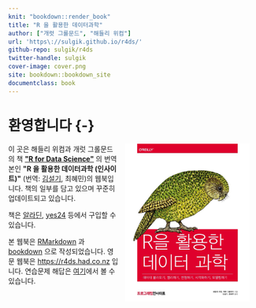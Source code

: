 ```yaml
---
knit: "bookdown::render_book"
title: "R 을 활용한 데이터과학"
author: ["개럿 그롤문드", "해들리 위컴"]
url: 'https\://sulgik.github.io/r4ds/'
github-repo: sulgik/r4ds
twitter-handle: sulgik
cover-image: cover.png
site: bookdown::bookdown_site
documentclass: book
---
```


# 환영합니다 {-} 

<img src="IMG_5734.jpg" height="50%" width ="50%" alt="Cover image" align="right" style="margin: 0 1em 0 1em" /> 이 곳은 해들리 위컴과 개럿 그롤문드의 책 [**"R for Data Science"**](http://amzn.to/2aHLAQ1) 의 번역본인 **"R 을 활용한 데이터과학 (인사이트)"** (번역: [김설기](https://github.com/sulgik), 최혜민)의 웹북입니다. 책의 일부를 담고 있으며 꾸준히 업데이트되고 있습니다.

책은 [알라딘](http://aladin.kr/p/K2RFR), [yes24](http://www.yes24.com/24/Goods/67856488?Acode=101) 등에서 구입할 수 있습니다.

본 웹북은 [RMarkdown](https://rmarkdown.rstudio.com) 과 [bookdown](https://bookdown.org) 으로 작성되었습니다. 영문 웹북은 <https://r4ds.had.co.nz> 입니다.
연습문제 해답은 [여기](https://jrnold.github.io/r4ds-exercise-solutions/)에서 볼 수 있습니다.
